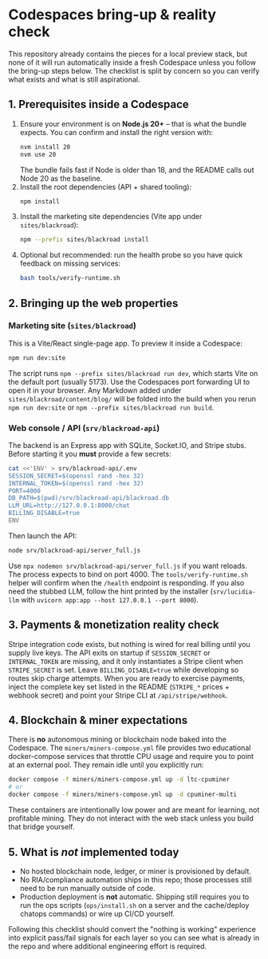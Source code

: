 # Codespaces bring-up & reality check

This repository already contains the pieces for a local preview stack, but none of
it will run automatically inside a fresh Codespace unless you follow the bring-up
steps below. The checklist is split by concern so you can verify what exists and
what is still aspirational.

## 1. Prerequisites inside a Codespace

1. Ensure your environment is on **Node.js 20+** – that is what the bundle
   expects. You can confirm and install the right version with:
   ```bash
   nvm install 20
   nvm use 20
   ```
   The bundle fails fast if Node is older than 18, and the README calls out
   Node 20 as the baseline.
2. Install the root dependencies (API + shared tooling):
   ```bash
   npm install
   ```
3. Install the marketing site dependencies (Vite app under `sites/blackroad`):
   ```bash
   npm --prefix sites/blackroad install
   ```
4. Optional but recommended: run the health probe so you have quick feedback on
   missing services:
   ```bash
   bash tools/verify-runtime.sh
   ```

## 2. Bringing up the web properties

### Marketing site (`sites/blackroad`)

This is a Vite/React single-page app. To preview it inside a Codespace:

```bash
npm run dev:site
```

The script runs `npm --prefix sites/blackroad run dev`, which starts Vite on the
default port (usually 5173). Use the Codespaces port forwarding UI to open it in
your browser. Any Markdown added under `sites/blackroad/content/blog/` will be
folded into the build when you rerun `npm run dev:site` or `npm --prefix
sites/blackroad run build`.

### Web console / API (`srv/blackroad-api`)

The backend is an Express app with SQLite, Socket.IO, and Stripe stubs. Before
starting it you **must** provide a few secrets:

```bash
cat <<'ENV' > srv/blackroad-api/.env
SESSION_SECRET=$(openssl rand -hex 32)
INTERNAL_TOKEN=$(openssl rand -hex 32)
PORT=4000
DB_PATH=$(pwd)/srv/blackroad-api/blackroad.db
LLM_URL=http://127.0.0.1:8000/chat
BILLING_DISABLE=true
ENV
```

Then launch the API:

```bash
node srv/blackroad-api/server_full.js
```

Use `npx nodemon srv/blackroad-api/server_full.js` if you want reloads. The
process expects to bind on port 4000. The `tools/verify-runtime.sh` helper
will confirm when the `/health` endpoint is responding. If you also need the
stubbed LLM, follow the hint printed by the installer (`srv/lucidia-llm` with
`uvicorn app:app --host 127.0.0.1 --port 8000`).

## 3. Payments & monetization reality check

Stripe integration code exists, but nothing is wired for real billing until you
supply live keys. The API exits on startup if `SESSION_SECRET` or
`INTERNAL_TOKEN` are missing, and it only instantiates a Stripe client when
`STRIPE_SECRET` is set. Leave `BILLING_DISABLE=true` while developing so routes
skip charge attempts. When you are ready to exercise payments, inject the
complete key set listed in the README (`STRIPE_*` prices + webhook secret) and
point your Stripe CLI at `/api/stripe/webhook`.

## 4. Blockchain & miner expectations

There is **no** autonomous mining or blockchain node baked into the Codespace.
The `miners/miners-compose.yml` file provides two educational docker-compose
services that throttle CPU usage and require you to point at an external pool.
They remain idle until you explicitly run:

```bash
docker compose -f miners/miners-compose.yml up -d ltc-cpuminer
# or
docker compose -f miners/miners-compose.yml up -d cpuminer-multi
```

These containers are intentionally low power and are meant for learning, not
profitable mining. They do not interact with the web stack unless you build that
bridge yourself.

## 5. What is *not* implemented today

- No hosted blockchain node, ledger, or miner is provisioned by default.
- No RIA/compliance automation ships in this repo; those processes still need to
  be run manually outside of code.
- Production deployment is **not** automatic. Shipping still requires you to run
  the ops scripts (`ops/install.sh` on a server and the cache/deploy chatops
  commands) or wire up CI/CD yourself.

Following this checklist should convert the "nothing is working" experience into
explicit pass/fail signals for each layer so you can see what is already in the
repo and where additional engineering effort is required.
